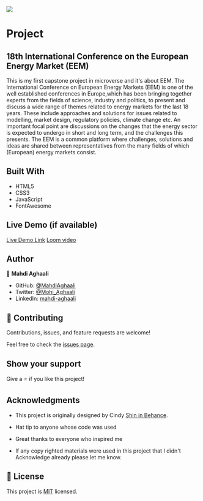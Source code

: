 ![](https://img.shields.io/badge/Microverse-blueviolet)

# Project

## 18th International Conference on the European Energy Market (EEM)
This is my first capstone project in microverse and it's about EEM.
The International Conference on European Energy Markets (EEM) is one of the well established conferences in
Europe,which has been bringing together experts from the fields of science, industry and politics, to present and discuss a wide range of themes related to energy markets for the last 18 years. These include approaches and solutions for issues
related to modelling, market design, regulatory policies, climate change etc. An important focal point are
discussions on the changes that the energy sector is expected to undergo in short and long term, and the challenges this
presents. The EEM is a common platform where challenges, solutions and ideas are shared between representatives from
the many fields of which (European) energy markets consist.


## Built With

- HTML5
- CSS3
- JavaScript
- FontAwesome

## Live Demo (if available)

[Live Demo Link](https://mahdiaghaali.github.io/module1-capstone-project/)
[Loom video](https://www.loom.com/share/ff3497ea82c7463a807de2fa07d1728e)

## Author

👤 **Mahdi Aghaali**

- GitHub: [@MahdiAghaali](https://github.com/MahdiAghaali)
- Twitter: [@Mohi_Aghaali](https://twitter.com/Mohi_Aghaali)
- LinkedIn: [mahdi-aghaali](https://www.linkedin.com/in/mahdi-aghaali/)

## 🤝 Contributing

Contributions, issues, and feature requests are welcome!

Feel free to check the [issues page](../../issues/).

## Show your support

Give a ⭐️ if you like this project!

## Acknowledgments

- This project is originally designed by Cindy [Shin in Behance](https://www.behance.net/adagio07).

- Hat tip to anyone whose code was used
- Great thanks to everyone who inspired me
- If any copy righted materials were used in this project that I didn't Acknowledge already please let me know.

## 📝 License

This project is [MIT](./LICENSE) licensed.

